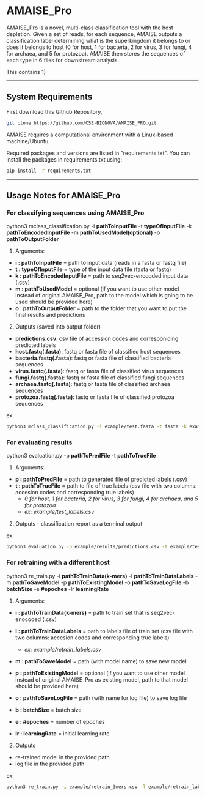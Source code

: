 # AMAISE_Pro

AMAISE_Pro is a novel, multi-class classification tool with the host depletion. Given a set of reads, for each sequence, AMAISE outputs a classification label determining what is the superkingdom it belongs to or does it belongs to host (0 for host, 1 for bacteria, 2 for virus, 3 for fungi, 4 for archaea, and 5 for protozoa). AMAISE then stores the sequences of each type in 6 files for downstream analysis.

This contains 
1) 

____________________________________________________________________________________________
## System Requirements

First download this Github Repository,

```sh
git clone https://github.com/CSE-BIONOVA/AMAISE_PRO.git
```

AMAISE requires a computational environment with a Linux-based machine/Ubuntu.

Required packages and versions are listed in "requirements.txt". You can install the packages in requirements.txt using:

```sh
pip install -r requirements.txt
```
____________________________________________________________________________________________
## Usage Notes for AMAISE_Pro

### For classifying sequences using AMAISE_Pro

python3 mclass_classification.py -i **pathToInputFile** -t **typeOfInputFile** -k **pathToEncodedInputFile** -m **pathToUsedModel(optional)** -o **pathToOutputFolder**

1) Arguments:

- **i : pathToInputFile** = path to input data (reads in a fasta or fastq file)
- **t : typeOfInputFile** = type of the input data file (fasta or fastq)
- **k : pathToEncodedInputFile** = path to seq2vec-enocoded input data (.csv)
- **m : pathToUsedModel** = optional (if you want to use other model instead of original AMAISE_Pro, path to the model which is going to be used should be provided here)
- **o : pathToOutputFolder** = path to the folder that you want to put the final results and predictions

2) Outputs (saved into output folder)

- **predictions.csv**: csv file of accession codes and corresponiding predicted labels
- **host.fastq(.fasta)**: fastq or fasta file of classified host sequences
- **bacteria.fastq(.fasta)**: fastq or fasta file of classified bacteria sequences
- **virus.fastq(.fasta)**: fastq or fasta file of classified virus sequences
- **fungi.fastq(.fasta)**: fastq or fasta file of classified fungi sequences
- **archaea.fastq(.fasta)**: fastq or fasta file of classified archaea sequences
- **protozoa.fastq(.fasta)**: fastq or fasta file of classified protozoa sequences

ex:

```sh
python3 mclass_classification.py -i example/test.fasta -t fasta -k example/test_3mers.csv -o example/results
```
### For evaluating results

python3 evaluation.py -p **pathToPredFile** -t **pathToTrueFile**

1) Arguments:

- **p : pathToPredFile** = path to generated file of predicted labels (.csv)
- **t : pathToTrueFile** = path to file of true labels (csv file with two columns: accesion codes and corresponding true labels)
    - *0 for host, 1 for bacteria, 2 for virus, 3 for fungi, 4 for archaea, and 5 for protozoa*
    - *ex: example/test_labels.csv*

2) Outputs - classification report as a terminal output

ex:

```sh
python3 evaluation.py -p example/results/predictions.csv -t example/test_labels.csv
```

### For retraining with a different host

python3 re_train.py -i **pathToTrainData(k-mers)** -l **pathToTrainDataLabels** -m **pathToSaveModel** -p **pathToExistingModel** -o **pathToSaveLogFile** -b **batchSize** -e **#epoches**  -lr **learningRate**

1) Arguments:

- **i : pathToTrainData(k-mers)** = path to train set that is seq2vec-enocoded (.csv)
- **l : pathToTrainDataLabels** = path to labels file of train set (csv file with two columns: accesion codes and corresponding true labels)
    - *ex: example/retrain_labels.csv*


- **m : pathToSaveModel** = path (with model name) to save new model
- **p : pathToExistingModel** = optional (if you want to use other model instead of original AMAISE_Pro as existing model, path to that model should be provided here)
- **o : pathToSaveLogFile** = path (with name for log file) to save log file
- **b : batchSize** = batch size
- **e : #epoches** = number of epoches
- **lr : learningRate** = initial learning rate

2) Outputs

- re-trained model in the provided path
- log file in the provided path

ex:

```sh
python3 re_train.py -i example/retrain_3mers.csv -l example/retrain_labels.csv -m example/retrained_model -o example/retrain_info -b 256 -e 30 -lr 0.001
 ```   


